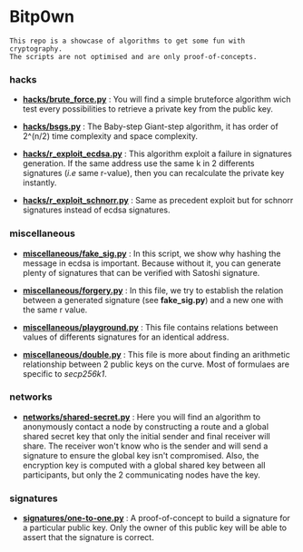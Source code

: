 # Bitp0wn

```
This repo is a showcase of algorithms to get some fun with cryptography.
The scripts are not optimised and are only proof-of-concepts.  
```

### hacks

+ __[hacks/brute_force.py](https://github.com/mvrcrypto/bitp0wn/blob/master/hacks/brute_force.py)__ : You will find a simple bruteforce algorithm wich test every possibilities to retrieve a private key from the public key.

+ __[hacks/bsgs.py](https://github.com/mvrcrypto/bitp0wn/blob/master/hacks/bsgs.py)__ : The Baby-step Giant-step algorithm, it has order of 2^(n/2) time complexity and space complexity.

+ __[hacks/r_exploit_ecdsa.py](https://github.com/mvrcrypto/bitp0wn/blob/master/hacks/r_exploit_ecdsa.py)__ : This algorithm exploit a failure in signatures generation. If the same address use the same k in 2 differents signatures (_i.e_ same r-value), then you can recalculate the private key instantly.

+ __[hacks/r_exploit_schnorr.py](https://github.com/mvrcrypto/bitp0wn/blob/master/hacks/r_exploit_schnorr.py)__ : Same as precedent exploit but for schnorr signatures instead of ecdsa signatures.

### miscellaneous

+ __[miscellaneous/fake_sig.py](https://github.com/mvrcrypto/bitp0wn/blob/master/miscellaneous/fake_sig.py)__ : In this script, we show why hashing the message in ecdsa is important. Because without it, you can generate plenty of signatures that can be verified with Satoshi signature.

+ __[miscellaneous/forgery.py](https://github.com/mvrcrypto/bitp0wn/blob/master/miscellaneous/forgery.py)__ : In this file, we try to establish the relation between a generated signature (see __fake_sig.py__) and a new one with the same r value.

+ __[miscellaneous/playground.py](https://github.com/mvrcrypto/bitp0wn/blob/master/miscellaneous/playground.py)__ : This file contains relations between values of differents signatures for an identical address.

+ __[miscellaneous/double.py](https://github.com/mvrcrypto/bitp0wn/blob/master/miscellaneous/double.py)__ : This file is more about finding an arithmetic relationship between 2 public keys on the curve. Most of formulaes are specific to _secp256k1_.

### networks

+ __[networks/shared-secret.py](https://github.com/mvrcrypto/bitp0wn/blob/master/networks/shared-secret.py)__ : Here you will find an algorithm to anonymously contact a node by constructing a route and a global shared secret key that only the initial sender and final receiver will share. The receiver won't know who is the sender and will send a signature to ensure the global key isn't compromised. Also, the encryption key is computed with a global shared key between all participants, but only the 2 communicating nodes have the key.

### signatures

+ __[signatures/one-to-one.py](https://github.com/mvrcrypto/bitp0wn/blob/master/signatures/one-to-one.py)__ : A proof-of-concept to build a signature for a particular public key. Only the owner of this public key will be able to assert that the signature is correct.
